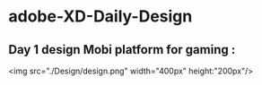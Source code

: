 # adobe-XD-Daily-Design
## Day 1 design Mobi platform for gaming :
<img src="./Design/design.png" width="400px" height:"200px"/> 
